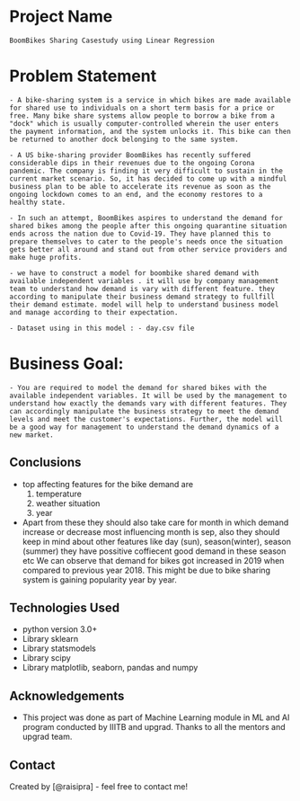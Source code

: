# Project Name
    BoomBikes Sharing Casestudy using Linear Regression
# Problem Statement
    - A bike-sharing system is a service in which bikes are made available for shared use to individuals on a short term basis for a price or free. Many bike share systems allow people to borrow a bike from a "dock" which is usually computer-controlled wherein the user enters the payment information, and the system unlocks it. This bike can then be returned to another dock belonging to the same system.

    - A US bike-sharing provider BoomBikes has recently suffered considerable dips in their revenues due to the ongoing Corona pandemic. The company is finding it very difficult to sustain in the current market scenario. So, it has decided to come up with a mindful business plan to be able to accelerate its revenue as soon as the ongoing lockdown comes to an end, and the economy restores to a healthy state.

    - In such an attempt, BoomBikes aspires to understand the demand for shared bikes among the people after this ongoing quarantine situation ends across the nation due to Covid-19. They have planned this to prepare themselves to cater to the people's needs once the situation gets better all around and stand out from other service providers and make huge profits.

    - we have to construct a model for boombike shared demand with available independent variables . it will use by company management team to understand how demand is vary with different feature. they according to manipulate their business demand strategy to fullfill their demand estimate. model will help to understand business model and manage according to their expectation.

    - Dataset using in this model : - day.csv file
# Business Goal:
    - You are required to model the demand for shared bikes with the available independent variables. It will be used by the management to understand how exactly the demands vary with different features. They can accordingly manipulate the business strategy to meet the demand levels and meet the customer's expectations. Further, the model will be a good way for management to understand the demand dynamics of a new market.



## Conclusions
- top affecting features for the bike demand are
    1. temperature
    2. weather situation
    3. year
- Apart from these they should also take care for month in which demand increase or decrease most influencing month is sep,
also they should keep in mind about other features like day (sun), season(winter), season (summer) they have possitive coffiecent good demand in these season etc
We can observe that demand for bikes got increased in 2019 when compared to previous year 2018. This might be due to bike sharing system is gaining popularity year by year. 



## Technologies Used
- python version 3.0+ 
- Library sklearn
- Library statsmodels
- Library scipy
- Library matplotlib, seaborn, pandas and numpy


## Acknowledgements
- This project was done as part of Machine Learning module in ML and AI program conducted by IIITB and upgrad. Thanks to all the mentors and upgrad team.


## Contact
Created by [@raisipra] - feel free to contact me!

